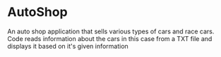 # AutoShop
An auto shop application that sells various types of cars and race cars. Code reads information about the cars in this case from a TXT file and displays it based on it's given information

